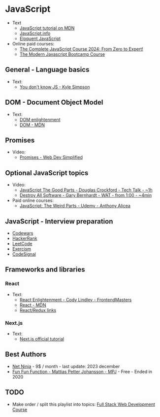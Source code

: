 # JavaScript

- Text
    - [JavaScript tutorial on MDN](https://developer.mozilla.org/en-US/docs/Web/JavaScript)
    - [JavaScript.info](https://javascript.info/)
    - [Eloquent JavaScript](https://eloquentjavascript.net/)
- Online paid courses:
    - [The Complete JavaScript Course 2024: From Zero to Expert!](https://www.udemy.com/course/the-complete-javascript-course/)
    - [The Modern Javascript Bootcamp Course](https://www.udemy.com/course/javascript-beginners-complete-tutorial/)

## General - Language basics

- Text:
    - [You don't know JS - Kyle Simpson](https://github.com/getify/You-Dont-Know-JS/blob/1st-ed/README.md)

## DOM - Document Object Model

- Text:
    - [DOM enlightenment](http://domenlightenment.com/)
    - [DOM - MDN](https://developer.mozilla.org/en-US/docs/Web/API/Document_Object_Model/Introduction)

## Promises

- Video:
    - [Promises - Web Dev Simplified](https://www.youtube.com/playlist?list=PLZlA0Gpn_vH-0FlQnruw2rd1HuiYJHHkm)

## Optional JavaScript topics

- Video:
    - [JavaScript The Good Parts - Douglas Crockford - Tech Talk - ~1h](https://www.youtube.com/watch?v=hQVTIJBZook)
    - [Destroy All Software - Gary Bernhardt - WAT - from 1:00 - ~4min](https://www.destroyallsoftware.com/talks/wat)
- Paid online courses:
    - [JavaScript: The Weird Parts - Udemy - Anthony Alicea](https://www.udemy.com/course/understand-javascript/)

## JavaScript - Interview preparation

- [Codewars](https://www.codewars.com/)
- [HackerRank](https://www.hackerrank.com/)
- [LeetCode](https://leetcode.com/)
- [Exercism](https://exercism.io/)
- [CodeSignal](https://codesignal.com/)

## Frameworks and libraries

### React

- Text:
    - [React Enlightenment - Cody Lindley - FrontendMasters](https://www.reactenlightenment.com)
    - [React - MDN](https://developer.mozilla.org/en-US/docs/Learn/Tools_and_testing/Client-side_JavaScript_frameworks/React_getting_started)
    - [React/Redux links](https://github.com/markerikson/react-redux-links)

### Next.js

- Text:
    - [Next.js official tutorial](https://nextjs.org/learn)

## Best Authors

- [Net Ninja](https://netninja.dev/) - 9$ / month - last update: 2023 december
- [Fun Fun Function - Mattias Petter Johansson - MPJ](https://www.youtube.com/@funfunfunction) - Free - Ended in 2020

## TODO

- Make order / split this playlist into topics: [Full Stack Web Development Course](https://www.youtube.com/playlist?list=PLZlA0Gpn_vH8jbFkBjOuFjhxANC63OmXM)
